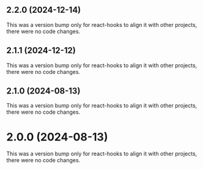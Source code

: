 ## 2.2.0 (2024-12-14)

This was a version bump only for react-hooks to align it with other projects, there were no code changes.

## 2.1.1 (2024-12-12)

This was a version bump only for react-hooks to align it with other projects, there were no code changes.

## 2.1.0 (2024-08-13)

This was a version bump only for react-hooks to align it with other projects, there were no code changes.

# 2.0.0 (2024-08-13)

This was a version bump only for react-hooks to align it with other projects, there were no code changes.